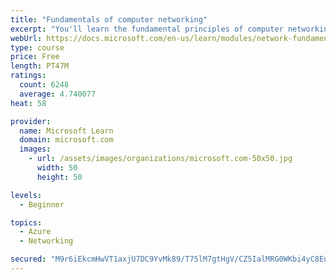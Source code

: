 ```yaml
---
title: "Fundamentals of computer networking"
excerpt: "You'll learn the fundamental principles of computer networking to prepare you for the Azure admin and developer learning paths."
webUrl: https://docs.microsoft.com/en-us/learn/modules/network-fundamentals/
type: course
price: Free
length: PT47M
ratings:
  count: 6248
  average: 4.740077
heat: 58

provider:
  name: Microsoft Learn
  domain: microsoft.com
  images:
    - url: /assets/images/organizations/microsoft.com-50x50.jpg
      width: 50
      height: 50

levels:
  - Beginner

topics:
  - Azure
  - Networking

secured: "M9r6iEkcmHwVT1axjU7DC9YvMk89/T75lM7gtHgV/CZ5IalMRG0WKbi4yC8Eup4by65pxXonKSZG1Aj3HjFCbp7OOfcS2QK6TSU70yfweSM5mla5u43js45BLoQcDXvp+9Vx3QQWrYrzOmvORdDtOwr9mDD/346u4xpZPv9OdSZ5rNAq1xdzscg3zSd3i0MNK8bw9NUlrAJa1jihWO8SUcsNEh4IaKY8MzhJQapzRFjPb93cAtGvmgvxBEPYEr9Cx/pT/VVts2piI/kTjqwYS1Fveb1RZE0WSX3rLC+EMUeVhYYZQFrxXBc23AoLiIvJkyHFuvR5laTyBNLC0lGvHnBuRbzAwnw4MsGjLjCU6MN5LNOqVsmuuCdecq+9bWMHBGJMfeJcm7mkBsWiMq/jjCDjYIoeN+9DjQIPP82rieQ=;Lcr+BTCtRXDvw2r+ONamZA=="
---
```


